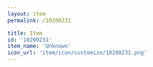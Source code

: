 ```yaml
---
layout: item
permalink: /10200231

title: Item
id: '10200231'
item_name: 'Unknown'
icon_url: 'item/icon/customize/10200231.png'
---
```

